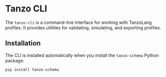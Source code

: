 # Tanzo CLI

The `tanzo-cli` is a command-line interface for working with TanzoLang profiles. It provides utilities for validating, simulating, and exporting profiles.

## Installation

The CLI is installed automatically when you install the `tanzo-schema` Python package:

```bash
pip install tanzo-schema
